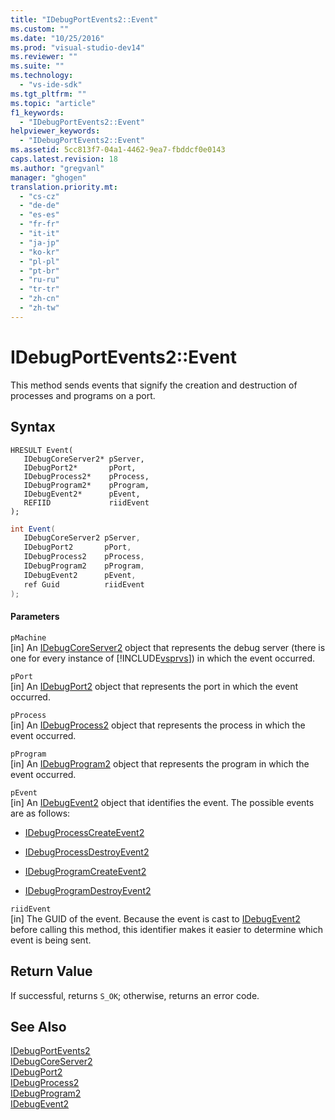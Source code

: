 ```yaml
---
title: "IDebugPortEvents2::Event"
ms.custom: ""
ms.date: "10/25/2016"
ms.prod: "visual-studio-dev14"
ms.reviewer: ""
ms.suite: ""
ms.technology: 
  - "vs-ide-sdk"
ms.tgt_pltfrm: ""
ms.topic: "article"
f1_keywords: 
  - "IDebugPortEvents2::Event"
helpviewer_keywords: 
  - "IDebugPortEvents2::Event"
ms.assetid: 5cc813f7-04a1-4462-9ea7-fbddcf0e0143
caps.latest.revision: 18
ms.author: "gregvanl"
manager: "ghogen"
translation.priority.mt: 
  - "cs-cz"
  - "de-de"
  - "es-es"
  - "fr-fr"
  - "it-it"
  - "ja-jp"
  - "ko-kr"
  - "pl-pl"
  - "pt-br"
  - "ru-ru"
  - "tr-tr"
  - "zh-cn"
  - "zh-tw"
---
```

# IDebugPortEvents2::Event
This method sends events that signify the creation and destruction of processes and programs on a port.  
  
## Syntax  
  
```cpp#  
HRESULT Event(  
   IDebugCoreServer2* pServer,  
   IDebugPort2*       pPort,  
   IDebugProcess2*    pProcess,  
   IDebugProgram2*    pProgram,  
   IDebugEvent2*      pEvent,  
   REFIID             riidEvent  
);  
```  
  
```c#  
int Event(  
   IDebugCoreServer2 pServer,   
   IDebugPort2       pPort,   
   IDebugProcess2    pProcess,   
   IDebugProgram2    pProgram,   
   IDebugEvent2      pEvent,   
   ref Guid          riidEvent  
);  
```  
  
#### Parameters  
 `pMachine`  
 [in] An [IDebugCoreServer2](../../../extensibility/debugger/reference/idebugcoreserver2.md) object that represents the debug server (there is one for every instance of [!INCLUDE[vsprvs](../../../code-quality/includes/vsprvs_md.md)]) in which the event occurred.  
  
 `pPort`  
 [in] An [IDebugPort2](../../../extensibility/debugger/reference/idebugport2.md) object that represents the port in which the event occurred.  
  
 `pProcess`  
 [in] An [IDebugProcess2](../../../extensibility/debugger/reference/idebugprocess2.md) object that represents the process in which the event occurred.  
  
 `pProgram`  
 [in] An [IDebugProgram2](../../../extensibility/debugger/reference/idebugprogram2.md) object that represents the program in which the event occurred.  
  
 `pEvent`  
 [in] An [IDebugEvent2](../../../extensibility/debugger/reference/idebugevent2.md) object that identifies the event. The possible events are as follows:  
  
-   [IDebugProcessCreateEvent2](../../../extensibility/debugger/reference/idebugprocesscreateevent2.md)  
  
-   [IDebugProcessDestroyEvent2](../../../extensibility/debugger/reference/idebugprocessdestroyevent2.md)  
  
-   [IDebugProgramCreateEvent2](../../../extensibility/debugger/reference/idebugprogramcreateevent2.md)  
  
-   [IDebugProgramDestroyEvent2](../../../extensibility/debugger/reference/idebugprogramdestroyevent2.md)  
  
 `riidEvent`  
 [in] The GUID of the event. Because the event is cast to [IDebugEvent2](../../../extensibility/debugger/reference/idebugevent2.md) before calling this method, this identifier makes it easier to determine which event is being sent.  
  
## Return Value  
 If successful, returns `S_OK`; otherwise, returns an error code.  
  
## See Also  
 [IDebugPortEvents2](../../../extensibility/debugger/reference/idebugportevents2.md)   
 [IDebugCoreServer2](../../../extensibility/debugger/reference/idebugcoreserver2.md)   
 [IDebugPort2](../../../extensibility/debugger/reference/idebugport2.md)   
 [IDebugProcess2](../../../extensibility/debugger/reference/idebugprocess2.md)   
 [IDebugProgram2](../../../extensibility/debugger/reference/idebugprogram2.md)   
 [IDebugEvent2](../../../extensibility/debugger/reference/idebugevent2.md)